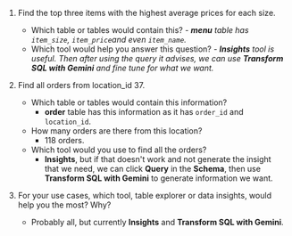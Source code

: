 1.  Find the top three items with the highest average prices for each size.
    -   Which table or tables would contain this?
	    *- **menu** table has `item_size`, `item_price`and even `item_name`.*   
    -   Which tool would help you answer this question?
		*- **Insights** tool is useful. Then after using the query it advises, we can use **Transform SQL with Gemini** and fine tune for what we want.*
		
2.  Find all orders from location_id 37.
	-   Which table or tables would contain this information?
		- **order** table has this information as it has `order_id` and `location_id`.
    -   How many orders are there from this location?
	    - 118 orders.
    -   Which tool would you use to find all the orders?
	    - **Insights**, but if that doesn't work and not generate the insight that we need, we can click **Query** in the **Schema**, then use **Transform SQL with Gemini** to generate information we want.

3.  For your use cases, which tool, table explorer or data insights, would help you the most? Why?
	-	Probably all, but currently **Insights** and **Transform SQL with Gemini**.

